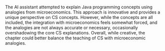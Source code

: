 The AI assistant attempted to explain Java programming concepts using analogies from microeconomics. This approach is innovative and provides a unique perspective on CS concepts. However, while the concepts are all included, the integration with microeconomics feels somewhat forced, and the analogies are not always accurate or necessary, occasionally overshadowing the core CS explanations. Overall, while creative, the chapter could better balance the teaching of CS with microeconomic analogies.